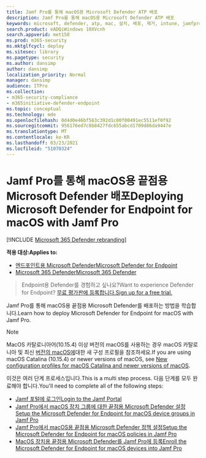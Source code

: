 ```yaml
---
title: Jamf Pro를 통해 macOS용 Microsoft Defender ATP 배포
description: Jamf Pro를 통해 macOS용 Microsoft Defender ATP 배포
keywords: microsoft, defender, atp, mac, 설치, 배포, 제거, intune, jamfpro, macos, 카탈로나, mojave, high sierra
search.product: eADQiWindows 10XVcnh
search.appverid: met150
ms.prod: m365-security
ms.mktglfcycl: deploy
ms.sitesec: library
ms.pagetype: security
ms.author: dansimp
author: dansimp
localization_priority: Normal
manager: dansimp
audience: ITPro
ms.collection:
- m365-security-compliance
- m365initiative-defender-endpoint
ms.topic: conceptual
ms.technology: mde
ms.openlocfilehash: 0d4d0e46bf563c392d1c00f00491ec5511ef0f92
ms.sourcegitcommit: 956176ed7c8b8427fdc655abcd1709d86da9447e
ms.translationtype: MT
ms.contentlocale: ko-KR
ms.lasthandoff: 03/23/2021
ms.locfileid: "51070324"
---
```

# <a name="deploying-microsoft-defender-for-endpoint-for-macos-with-jamf-pro"></a><span data-ttu-id="91f62-104">Jamf Pro를 통해 macOS용 끝점용 Microsoft Defender 배포</span><span class="sxs-lookup"><span data-stu-id="91f62-104">Deploying Microsoft Defender for Endpoint for macOS with Jamf Pro</span></span>

[!INCLUDE [Microsoft 365 Defender rebranding](../../includes/microsoft-defender.md)]


<span data-ttu-id="91f62-105">**적용 대상:**</span><span class="sxs-lookup"><span data-stu-id="91f62-105">**Applies to:**</span></span>
- [<span data-ttu-id="91f62-106">엔드포인트용 Microsoft Defender</span><span class="sxs-lookup"><span data-stu-id="91f62-106">Microsoft Defender for Endpoint</span></span>](https://go.microsoft.com/fwlink/p/?linkid=2146631)
- [<span data-ttu-id="91f62-107">Microsoft 365 Defender</span><span class="sxs-lookup"><span data-stu-id="91f62-107">Microsoft 365 Defender</span></span>](https://go.microsoft.com/fwlink/?linkid=2118804)

><span data-ttu-id="91f62-108">Endpoint용 Defender를 경험하고 싶나요?</span><span class="sxs-lookup"><span data-stu-id="91f62-108">Want to experience Defender for Endpoint?</span></span> [<span data-ttu-id="91f62-109">무료 평가판에 등록합니다.</span><span class="sxs-lookup"><span data-stu-id="91f62-109">Sign up for a free trial.</span></span>](https://www.microsoft.com/microsoft-365/windows/microsoft-defender-atp?ocid=docs-wdatp-investigateip-abovefoldlink)

<span data-ttu-id="91f62-110">Jamf Pro를 통해 macOS용 끝점용 Microsoft Defender를 배포하는 방법을 학습합니다.</span><span class="sxs-lookup"><span data-stu-id="91f62-110">Learn how to deploy Microsoft Defender for Endpoint for macOS with Jamf Pro.</span></span>

> [!NOTE]
> <span data-ttu-id="91f62-111">MacOS 카탈로니아어(10.15.4) 이상 버전의 macOS를 사용하는 경우 macOS 카탈로니아 및 최신 [버전의 macOS에](https://docs.microsoft.com/microsoft-365/security/defender-endpoint/mac-sysext-policies)대한 새 구성 프로필을 참조하세요.</span><span class="sxs-lookup"><span data-stu-id="91f62-111">If you are using macOS Catalina (10.15.4) or newer versions of macOS, see [New configuration profiles for macOS Catalina and newer versions of macOS](https://docs.microsoft.com/microsoft-365/security/defender-endpoint/mac-sysext-policies).</span></span>

<span data-ttu-id="91f62-112">이것은 여러 단계 프로세스입니다.</span><span class="sxs-lookup"><span data-stu-id="91f62-112">This is a multi step process.</span></span> <span data-ttu-id="91f62-113">다음 단계를 모두 완료해야 합니다.</span><span class="sxs-lookup"><span data-stu-id="91f62-113">You'll need to complete all of the following steps:</span></span>

- [<span data-ttu-id="91f62-114">Jamf 포털에 로그인</span><span class="sxs-lookup"><span data-stu-id="91f62-114">Login to the Jamf Portal</span></span>](mac-install-jamfpro-login.md)
- [<span data-ttu-id="91f62-115">Jamf Pro에서 macOS 장치 그룹에 대한 끝점용 Microsoft Defender 설정</span><span class="sxs-lookup"><span data-stu-id="91f62-115">Setup the Microsoft Defender for Endpoint for macOS device groups in Jamf Pro</span></span>](mac-jamfpro-device-groups.md)
- [<span data-ttu-id="91f62-116">Jamf Pro에서 macOS용 끝점용 Microsoft Defender 정책 설정</span><span class="sxs-lookup"><span data-stu-id="91f62-116">Setup the Microsoft Defender for Endpoint for macOS policies in Jamf Pro</span></span>](mac-jamfpro-policies.md)
- [<span data-ttu-id="91f62-117">MacOS 장치용 끝점용 Microsoft Defender를 Jamf Pro에 등록</span><span class="sxs-lookup"><span data-stu-id="91f62-117">Enroll the Microsoft Defender for Endpoint for macOS devices into Jamf Pro</span></span>](mac-jamfpro-enroll-devices.md)




